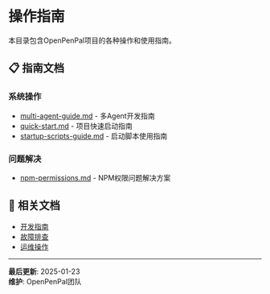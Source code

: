 # 操作指南

本目录包含OpenPenPal项目的各种操作和使用指南。

## 📋 指南文档

### 系统操作
- [multi-agent-guide.md](./multi-agent-guide.md) - 多Agent开发指南
- [quick-start.md](./quick-start.md) - 项目快速启动指南
- [startup-scripts-guide.md](./startup-scripts-guide.md) - 启动脚本使用指南

### 问题解决
- [npm-permissions.md](./npm-permissions.md) - NPM权限问题解决方案

## 🔗 相关文档

- [开发指南](../development/)
- [故障排查](../troubleshooting/)
- [运维操作](../operations/)

---

**最后更新**: 2025-01-23  
**维护**: OpenPenPal团队